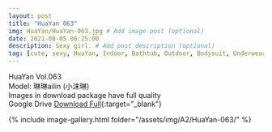 ```yaml
---
layout: post
title: "HuaYan 063"
img: HuaYan/HuaYan-063.jpg # Add image post (optional)
date: 2021-08-05 06:25:00
description: Sexy girl. # Add post description (optional)
tag: [cute, sexy, HuaYan, Indoor, Bathtub, Outdoor, Bodysuit, Underwear, Cosplay, Big Tits, Tattoo]
---
```

HuaYan Vol.063  
Model: 琳琳ailin (小沫琳)   
Images in download package have full quality                    
Google Drive [Download Full](http://gestyy.com/eoGhSl){:target="_blank"}

{% include image-gallery.html folder="/assets/img/A2/HuaYan-063/" %}
